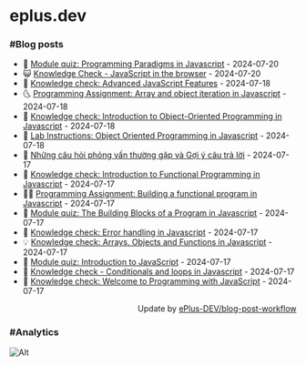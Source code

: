 # eplus.dev

### #Blog posts

<!-- BLOG-POST-LIST:START -->
 - 🧰 [Module quiz: Programming Paradigms in Javascript](https://eplus.dev/module-quiz-programming-paradigms-in-javascript) - 2024-07-20
 - 😺 [Knowledge Check - JavaScript in the browser](https://eplus.dev/knowledge-check-javascript-in-the-browser) - 2024-07-20
 - 🗽 [Knowledge check: Advanced JavaScript Features](https://eplus.dev/knowledge-check-advanced-javascript-features) - 2024-07-18
 - 🌜 [Programming Assignment: Array and object iteration in Javascript](https://eplus.dev/programming-assignment-array-and-object-iteration-in-javascript) - 2024-07-18
 - 📝 [Knowledge check: Introduction to Object-Oriented Programming in Javascript](https://eplus.dev/knowledge-check-introduction-to-object-oriented-programming-in-javascript) - 2024-07-18
 - 🚀 [Lab Instructions: Object Oriented Programming in Javascript](https://eplus.dev/lab-instructions-object-oriented-programming-in-javascript) - 2024-07-18
 - 💼 [Những câu hỏi phỏng vấn thường gặp và Gợi ý câu trả lời](https://eplus.dev/nhung-cau-hoi-phong-van-thuong-gap-va-goi-y-cau-tra-loi) - 2024-07-17
 - 🦣 [Knowledge check: Introduction to Functional Programming in Javascript](https://eplus.dev/knowledge-check-introduction-to-functional-programming-in-javascript) - 2024-07-17
 - 👨‍🏫 [Programming Assignment: Building a functional program in Javascript](https://eplus.dev/programming-assignment-building-a-functional-program-in-javascript) - 2024-07-17
 - 🔭 [Module quiz: The Building Blocks of a Program in Javascript](https://eplus.dev/module-quiz-the-building-blocks-of-a-program-in-javascript) - 2024-07-17
 - 🤡 [Knowledge check: Error handling in Javascript](https://eplus.dev/knowledge-check-error-handling-in-javascript) - 2024-07-17
 - 💡 [Knowledge check: Arrays, Objects and Functions in Javascript](https://eplus.dev/knowledge-check-arrays-objects-and-functions-in-javascript) - 2024-07-17
 - 🦣 [Module quiz: Introduction to JavaScript](https://eplus.dev/module-quiz-introduction-to-javascript) - 2024-07-17
 - 💪 [Knowledge check - Conditionals and loops in Javascript](https://eplus.dev/knowledge-check-conditionals-and-loops-in-javascript) - 2024-07-17
 - 🤡 [Knowledge check: Welcome to Programming with JavaScript](https://eplus.dev/knowledge-check-welcome-to-programming-with-javascript) - 2024-07-17<!-- BLOG-POST-LIST:END -->

<div align="right">
  Update by <a target="_blank"
    href="https://github.com/ePlus-DEV/blog-post-workflow">ePlus-DEV/blog-post-workflow</a>
</div>

### #Analytics
![Alt](https://repobeats.axiom.co/api/embed/9990f7cddfbad8d834990b10ccad05f81ac1096f.svg "Repobeats analytics image")
